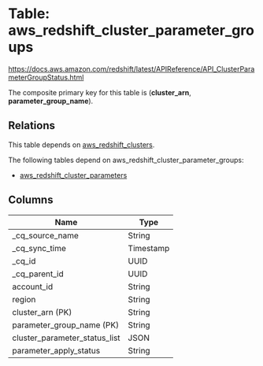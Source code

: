 # Table: aws_redshift_cluster_parameter_groups

https://docs.aws.amazon.com/redshift/latest/APIReference/API_ClusterParameterGroupStatus.html

The composite primary key for this table is (**cluster_arn**, **parameter_group_name**).

## Relations

This table depends on [aws_redshift_clusters](aws_redshift_clusters).

The following tables depend on aws_redshift_cluster_parameter_groups:
  - [aws_redshift_cluster_parameters](aws_redshift_cluster_parameters)

## Columns

| Name          | Type          |
| ------------- | ------------- |
|_cq_source_name|String|
|_cq_sync_time|Timestamp|
|_cq_id|UUID|
|_cq_parent_id|UUID|
|account_id|String|
|region|String|
|cluster_arn (PK)|String|
|parameter_group_name (PK)|String|
|cluster_parameter_status_list|JSON|
|parameter_apply_status|String|